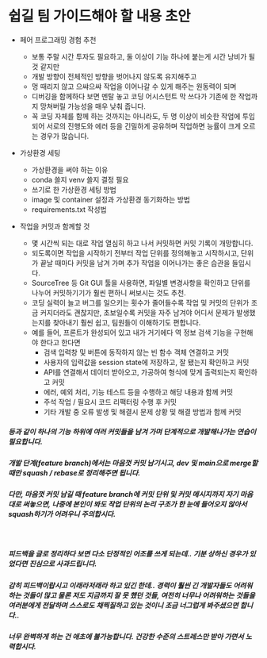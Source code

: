 # 쉽길 팀 가이드해야 할 내용 초안

- 페어 프로그래밍 경험 추천
  - 보통 주말 시간 투자도 필요하고, 둘 이상이 기능 하나에 붙는게 시간 낭비가 될 것 같지만
  - 개발 방향이 전체적인 방향을 벗어나지 않도록 유지해주고
  - 멍 때리지 않고 으쌰으쌰 작업을 이어나갈 수 있게 해주는 원동력이 되며
  - 디버깅을 함께하다 보면 멘탈 놓고 코딩 어시스턴트 막 쓰다가 기존에 한 작업까지 망쳐버릴 가능성을 매우 낮춰 줍니다.
  - 꼭 코딩 자체를 함께 하는 것까지는 아니라도, 두 명 이상이 비슷한 작업에 투입되어 서로의 진행도와 에러 등을 긴밀하게 공유하며 작업하면 능률이 크게 오르는 경우가 많습니다.
  
  
  
- 가상환경 세팅
  - 가상환경을 써야 하는 이유
  - conda 쓸지 venv 쓸지 결정 필요
  - 쓰기로 한 가상환경 세팅 방법
  - image 및 container 설정과 가상환경 동기화하는 방법
  - requirements.txt 작성법
  
  
  
- 작업을 커밋과 함께할 것
  - 몇 시간씩 되는 대로 작업 열심히 하고 나서 커밋하면 커밋 기록이 개망합니다.
  - 되도록이면 작업을 시작하기 전부터 작업 단위를 정의해놓고 시작하시고, 단위가 끝날 때마다 커밋을 남겨 가며 추가 작업을 이어나가는 좋은 습관을 들입시다.
  - SourceTree 등 Git GUI 툴을 사용하면, 파일별 변경사항을 확인하고 단위를 나누어 커밋하기기가 훨씬 편하니 써보시는 것도 추천.
  - 코딩 실력이 늘고 버그를 일으키는 횟수가 줄어들수록 작업 및 커밋의 단위가 조금 커지더라도 괜찮지만, 초보일수록 커밋을 자주 남겨야 어디서 문제가 발생했는지를 찾아내기 훨씬 쉽고, 팀원들이 이해하기도 편합니다.
  - 예를 들어, 프론트가 완성되어 있고 내가 거기에다 역 정보 검색 기능을 구현해야 한다고 한다면
    - 검색 입력창 및 버튼에 동작하지 않는 빈 함수 객체 연결하고 커밋
    - 사용자의 입력값을 session state에 저장하고, 잘 됐는지 확인하고 커밋
    - API를 연결해서 데이터 받아오고, 가공하여 형식에 맞게 출력되는지 확인하고 커밋
    - 에러, 예외 처리, 기능 테스트 등을 수행하고 해당 내용과 함께 커밋
    - 주석 작업 / 필요시 코드 리팩터링 수행 후 커밋
    - 기타 개발 중 오류 발생 및 해결시 문제 상황 및 해결 방법과 함께 커밋

##### 								 등과 같이 하나의 기능 하위에 여러 커밋들을 남겨 가며 단계적으로 개발해나가는 연습이 필요합니다.

##### 						개발 단계(feature branch)에서는 마음껏 커밋 남기시고, dev 및 main으로 merge할 때만 squash / 		rebase로 정리해주면 됩니다.

##### 						다만, 마음껏 커밋 남길 때 feature branch에 커밋 단위 및 커밋 메시지까지 자기 마음대로 써놓으면, 나중에 		본인이 봐도 작업 단위의 논리 구조가 한 눈에 들어오지 않아서 squash하기가 어려우니 주의합시다.

​	



##### 피드백을 글로 정리하다 보면 다소 단정적인 어조를 쓰게 되는데.. 기분 상하신 경우가 있었다면 진심으로 사과드립니다.

##### 감히 피드백이랍시고 이래라저래라 하고 있긴 한데.. 경력이 훨씬 긴 개발자들도 어려워하는 것들이 많고 물론 저도 지금까지 잘 못 했던 것들, 여전히 너무나 어려워하는 것들을 여러분에게 전달하며 스스로도 채찍질하고 있는 것이니 조금 너그럽게 봐주셨으면 합니다.. 

##### 너무 완벽하게 하는 건 애초에 불가능합니다. 건강한 수준의 스트레스만 받아 가면서 노력합시다.


